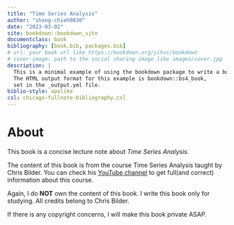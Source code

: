 ```yaml
--- 
title: "Time Series Analysis"
author: "shang-chieh0830"
date: "2023-03-02"
site: bookdown::bookdown_site
documentclass: book
bibliography: [book.bib, packages.bib]
# url: your book url like https://bookdown.org/yihui/bookdown
# cover-image: path to the social sharing image like images/cover.jpg
description: |
  This is a minimal example of using the bookdown package to write a book.
  The HTML output format for this example is bookdown::bs4_book,
  set in the _output.yml file.
biblio-style: apalike
csl: chicago-fullnote-bibliography.csl
---
```


# About

This book is a concise lecture note about _Time Series Analysis_.

The content of this book is from the course Time Series Analysis taught by Chris Bilder. You can check his [YouTube channel](https://www.youtube.com/@ChrisBilder) to get full(and correct) information about this course.

Again, I do **NOT** own the content of this book. I write this book only for studying. All credits belong to Chris Bilder.

If there is any copyright concerns, I will make this book private ASAP.

